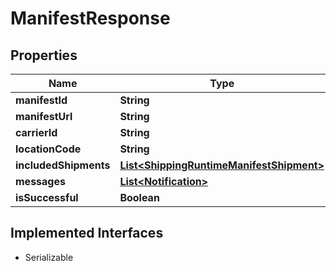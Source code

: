 

# ManifestResponse


## Properties

| Name | Type | Description | Notes |
|------------ | ------------- | ------------- | -------------|
|**manifestId** | **String** |  |  [optional] |
|**manifestUrl** | **String** |  |  [optional] |
|**carrierId** | **String** |  |  [optional] |
|**locationCode** | **String** |  |  [optional] |
|**includedShipments** | [**List&lt;ShippingRuntimeManifestShipment&gt;**](ShippingRuntimeManifestShipment.md) |  |  [optional] |
|**messages** | [**List&lt;Notification&gt;**](Notification.md) |  |  [optional] |
|**isSuccessful** | **Boolean** |  |  [optional] |


## Implemented Interfaces

* Serializable



